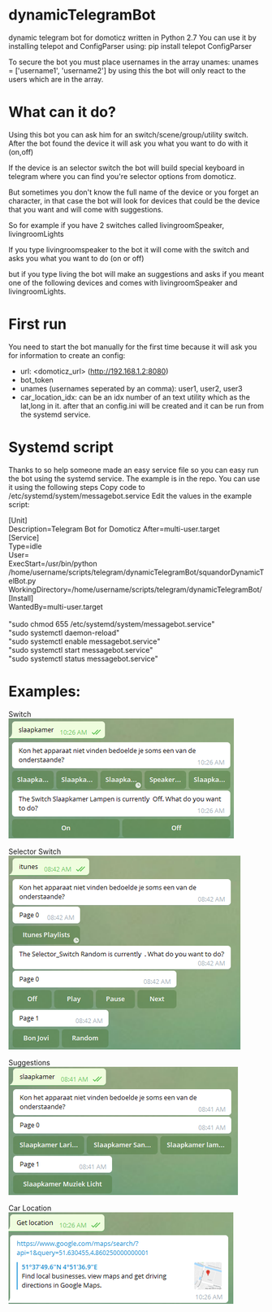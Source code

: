 # dynamicTelegramBot
dynamic telegram bot for domoticz written in Python 2.7
You can use it by installing telepot and ConfigParser using: pip install telepot ConfigParser

To secure the bot you must place usernames in the array unames:
unames = ['username1', 'username2'] 
by using this the bot will only react to the users which are in the array.

# What can it do?
Using this bot you can ask him for an switch/scene/group/utility switch. 
After the bot found the device it will ask you what you want to do with it (on,off)

If the device is an selector switch the bot will build special keyboard in telegram where you can find you're selector options from domoticz. 

But sometimes you don't know the full name of the device or you forget an character, in that case the bot will look for devices that could be the device that you want and will come with suggestions. 

So for example if you have 2 switches called livingroomSpeaker, livingroomLights

If you type livingroomspeaker to the bot it will come with the switch and asks you what you want to do (on or off)

but if you type living the bot will make an suggestions and asks if you meant one of the following devices and comes with livingroomSpeaker and livingroomLights. 

# First run
You need to start the bot manually for the first time because it will ask you for information to create an config:
- url: <domoticz_url> (http://192.168.1.2:8080)
- bot_token
- unames (usernames seperated by an comma): user1, user2, user3
- car_location_idx: can be an idx number of an text utility which as the lat,long in it.
after that an config.ini will be created and it can be run from the systemd service.

# Systemd script
Thanks to so help someone made an easy service file so you can easy run the bot using the systemd service. 
The example is in the repo. 
You can use it using the following steps
Copy code to /etc/systemd/system/messagebot.service
Edit the values in the example script:

[Unit]<br>
Description=Telegram Bot for Domoticz After=multi-user.target<br>
[Service]<br>
Type=idle<br>
User=<username><br>
ExecStart=/usr/bin/python /home/username/scripts/telegram/dynamicTelegramBot/squandorDynamicTelBot.py<br>
WorkingDirectory=/home/username/scripts/telegram/dynamicTelegramBot/<br>
[Install]<br>
WantedBy=multi-user.target<br>
<br>
"sudo chmod 655 /etc/systemd/system/messagebot.service"<br>
"sudo systemctl daemon-reload"<br>
"sudo systemctl enable messagebot.service"<br>
"sudo systemctl start messagebot.service"<br>
"sudo systemctl status messagebot.service"<br>

# Examples:<br>
Switch<br>
![alt text](https://github.com/squandor/dynamicTelegramBot/blob/master/examples/example_switch.png?raw=true)

Selector Switch<br>
![alt text](https://github.com/squandor/dynamicTelegramBot/blob/master/examples/selector_switch.png?raw=true)

Suggestions<br>
![alt text](https://github.com/squandor/dynamicTelegramBot/blob/master/examples/suggestions.png?raw=true)

Car Location<br>
![alt text](https://github.com/squandor/dynamicTelegramBot/blob/master/examples/car_getLocation.png?raw=true)
